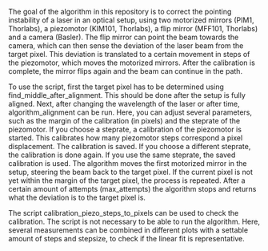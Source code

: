 The goal of the algorithm in this repository is to correct the pointing instability of a laser in an optical setup, using two motorized mirrors (PIM1, Thorlabs), a piezomotor (KIM101, Thorlabs), a flip mirror (MFF101, Thorlabs) and a camera (Basler). The flip mirror can point the beam towards the camera, which can then sense the deviation of the laser beam from the target pixel. This deviation is translated to a certain movement in steps of the piezomotor, which moves the motorized mirrors. After the calibration is complete, the mirror flips again and the beam can continue in the path. 

To use the script, first the target pixel has to be determined using find_middle_after_alignment. This should be done after the setup is fully aligned. Next, after changing the wavelength of the laser or after time, algorithm_alignment can be run. Here, you can adjust several parameters, such as the margin of the calibration (in pixels) and the steprate of the piezomotor. If you choose a steprate, a calibration of the piezomotor is started. This calibrates how many piezomotor steps correspond a pixel displacement. The calibration is saved. If you choose a different steprate, the calibration is done again. If you use the same steprate, the saved calibration is used. The algorithm moves the first motorized mirror in the setup, steering the beam back to the target pixel. If the current pixel is not yet within the margin of the target pixel, the process is repeated. After a certain amount of attempts (max_attempts) the algorithm stops and returns what the deviation is to the target pixel is.

The script calibration_piezo_steps_to_pixels can be used to check the calibration. The script is not necessary to be able to run the algorithm. Here, several measurements can be combined in different plots with a settable amount of steps and stepsize, to check if the linear fit is representative. 
